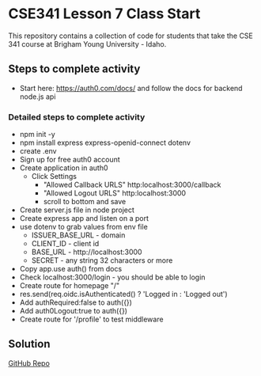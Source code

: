 # CSE341 Lesson 7 Class Start

This repository contains a collection of code for students that take the CSE 341 course at Brigham Young University - Idaho.

## Steps to complete activity
- Start here: https://auth0.com/docs/ and follow the docs for backend node.js api

### Detailed steps to complete activity
- npm init -y
- npm install express express-openid-connect dotenv
- create .env
- Sign up for free auth0 account
- Create application in auth0
    - Click Settings
        - "Allowed Callback URLS" http:localhost:3000/callback
        - "Allowed Logout URLS" http:localhost:3000
        - scroll to bottom and save
- Create server.js file in node project
- Create express app and listen on a port
- use dotenv to grab values from env file
    - ISSUER_BASE_URL - domain
    - CLIENT_ID - client id
    - BASE_URL - http://localhost:3000
    - SECRET - any string 32 characters or more
- Copy app.use auth() from docs
- Check localhost:3000/login - you should be able to login
- Create route for homepage "/"
- res.send(req.oidc.isAuthenticated() ? 'Logged in : 'Logged out')
- Add authRequired:false to auth({})
- Add auth0Logout:true to auth({})
- Create route for '/profile' to test middleware
## Solution

[GitHub Repo](https://github.com/byui-cse/cse341-code-student/tree/L07-class-complete)